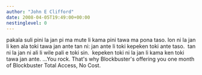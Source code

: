 ```yaml
---
author: "John E Clifford"
date: 2008-04-05T19:49:00+00:00
nestinglevel: 0
---
```

pakala suli pini la jan pi ma mute li kama pini tawa ma pona taso. lon ni la jan li ken ala toki tawa jan ante tan ni: jan ante li toki kepeken toki ante taso.  tan ni la jan ni ali li wile pali e toki sin.  kepeken toki ni la jan li kama ken toki tawa jan ante. ...You rock. That's why Blockbuster's offering you one month of Blockbuster Total Access, No Cost.